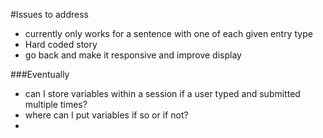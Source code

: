 #Issues to address

- currently only works for a sentence with one of each given entry type
- Hard coded story
- go back and make it responsive and improve display

###Eventually

 - can I store variables within a session if a user typed and submitted multiple times? 
 - where can I put variables if so or if not? 
 - 